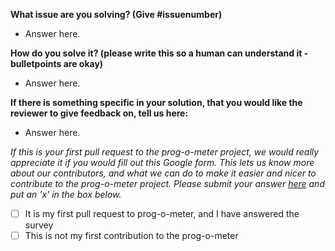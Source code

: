 __What issue are you solving? (Give #issuenumber)__

* Answer here.

__How do you solve it? (please write this so a human can understand it - bulletpoints are okay)__

* Answer here.

__If there is something specific in your solution, that you would like the reviewer to give feedback on, tell us here:__

* Answer here.

_If this is your first pull request to the prog-o-meter project, we would really appreciate it if you would fill out this Google form.
This lets us know more about our contributors, and what we can do to make it easier and nicer to contribute to the prog-o-meter project.
Please submit your answer [here](https://docs.google.com/forms/d/e/1FAIpQLSdQqs9shjcyJTTqbkKjGv85Irxxaljvw0H357zuyrRwXq9_nA/viewform?usp=sf_link) and put an 'x' in the box below._

- [ ] It is my first pull request to prog-o-meter, and I have answered the survey
- [ ] This is not my first contribution to the prog-o-meter

